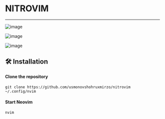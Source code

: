 # NITROVIM

---

![image](https://github.com/user-attachments/assets/a6e0dcf7-fbf1-4496-aa72-603f6c7e6b98)

![image](https://github.com/user-attachments/assets/8c42786b-3617-4d20-94bf-9167e2ad1746)

![image](https://github.com/user-attachments/assets/312223ad-0db6-4c60-9d2a-67fc644058a1)

## 🛠️ Installation

#### Clone the repository

```shell
git clone https://github.com/usmonovshohruxmirzo/nitrovim ~/.config/nvim
```

#### Start Neovim

```shell
nvim
```
